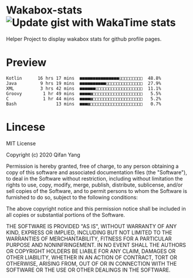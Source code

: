  # Wakabox-stats ![Update gist with WakaTime stats](https://github.com/underwindfall/wakabox-stats/workflows/Update%20gist%20with%20WakaTime%20stats/badge.svg)

  Helper Project to display wakabox stats for github profile pages. 
 # Preview 
  
  ```  
 Kotlin      16 hrs 17 mins  ■■■■■■■■■■■■■■■◱□□□□□□□□  48.8%
Java         9 hrs 19 mins  ■■■■■■■■■■◱□□□□□□□□□□□□□  27.9%
XML          3 hrs 42 mins  ■■■■■■◱□□□□□□□□□□□□□□□□□  11.1%
Groovy        1 hr 49 mins  ■■■■▦□□□□□□□□□□□□□□□□□□□   5.5%
C             1 hr 44 mins  ■■■■▦□□□□□□□□□□□□□□□□□□□   5.2%
Bash               13 mins  ■■■▦□□□□□□□□□□□□□□□□□□□□   0.7% 
 ``` 
  
 
 # Lincese 

  MIT License

  Copyright (c) 2020 Qifan Yang
  
  Permission is hereby granted, free of charge, to any person obtaining a copy
  of this software and associated documentation files (the "Software"), to deal
  in the Software without restriction, including without limitation the rights
  to use, copy, modify, merge, publish, distribute, sublicense, and/or sell
  copies of the Software, and to permit persons to whom the Software is
  furnished to do so, subject to the following conditions:
  
  The above copyright notice and this permission notice shall be included in all
  copies or substantial portions of the Software.
  
  THE SOFTWARE IS PROVIDED "AS IS", WITHOUT WARRANTY OF ANY KIND, EXPRESS OR
  IMPLIED, INCLUDING BUT NOT LIMITED TO THE WARRANTIES OF MERCHANTABILITY,
  FITNESS FOR A PARTICULAR PURPOSE AND NONINFRINGEMENT. IN NO EVENT SHALL THE
  AUTHORS OR COPYRIGHT HOLDERS BE LIABLE FOR ANY CLAIM, DAMAGES OR OTHER
  LIABILITY, WHETHER IN AN ACTION OF CONTRACT, TORT OR OTHERWISE, ARISING FROM,
  OUT OF OR IN CONNECTION WITH THE SOFTWARE OR THE USE OR OTHER DEALINGS IN THE
  SOFTWARE.
